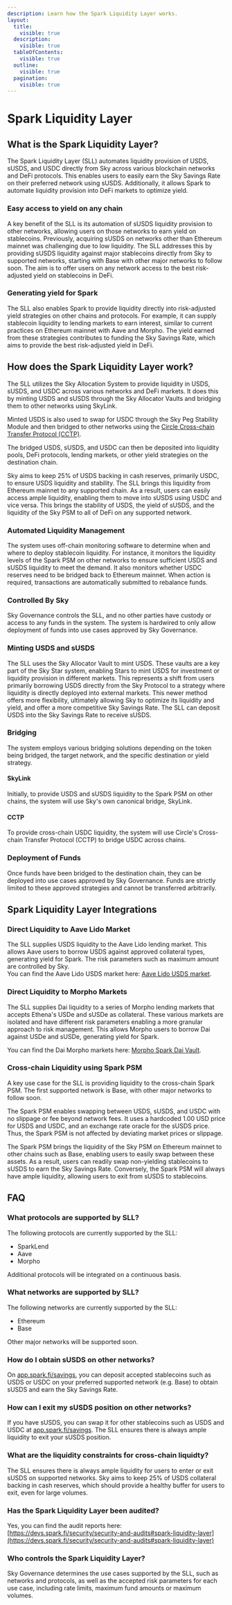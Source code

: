 ```yaml
---
description: Learn how the Spark Liquidity Layer works.
layout:
  title:
    visible: true
  description:
    visible: true
  tableOfContents:
    visible: true
  outline:
    visible: true
  pagination:
    visible: true
---
```


# Spark Liquidity Layer

## What is the Spark Liquidity Layer?

The Spark Liquidity Layer (SLL) automates liquidity provision of USDS, sUSDS, and USDC directly from Sky across various blockchain networks and DeFi protocols. This enables users to easily earn the Sky Savings Rate on their preferred network using sUSDS. Additionally, it allows Spark to automate liquidity provision into DeFi markets to optimize yield.

### **Easy access to yield on any chain**

A key benefit of the SLL is its automation of sUSDS liquidity provision to other networks, allowing users on those networks to earn yield on stablecoins. Previously, acquiring sUSDS on networks other than Ethereum mainnet was challenging due to low liquidity. The SLL addresses this by providing sUSDS liquidity against major stablecoins directly from Sky to supported networks, starting with Base with other major networks to follow soon. The aim is to offer users on any network access to the best risk-adjusted yield on stablecoins in DeFi.

### **Generating yield for Spark**

The SLL also enables Spark to provide liquidity directly into risk-adjusted yield strategies on other chains and protocols. For example, it can supply stablecoin liquidity to lending markets to earn interest, similar to current practices on Ethereum mainnet with Aave and Morpho. The yield earned from these strategies contributes to funding the Sky Savings Rate, which aims to provide the best risk-adjusted yield in DeFi.

## How does the Spark Liquidity Layer work?

The SLL utilizes the Sky Allocation System to provide liquidity in USDS, sUSDS, and USDC across various networks and DeFi markets. It does this by minting USDS and sUSDS through the Sky Allocator Vaults and bridging them to other networks using SkyLink.

Minted USDS is also used to swap for USDC through the Sky Peg Stability Module and then bridged to other networks using the [Circle Cross-chain Transfer Protocol (CCTP)](https://www.circle.com/cross-chain-transfer-protocol).

The bridged USDS, sUSDS, and USDC can then be deposited into liquidity pools, DeFi protocols, lending markets, or other yield strategies on the destination chain.

Sky aims to keep 25% of USDS backing in cash reserves, primarily USDC, to ensure USDS liquidity and stability. The SLL brings this liquidity from Ethereum mainnet to any supported chain. As a result, users can easily access ample liquidity, enabling them to move into sUSDS using USDC and vice versa. This brings the stability of USDS, the yield of sUSDS, and the liquidity of the Sky PSM to all of DeFi on any supported network.

### Automated Liquidity Management

The system uses off-chain monitoring software to determine when and where to deploy stablecoin liquidity. For instance, it monitors the liquidity levels of the Spark PSM on other networks to ensure sufficient USDS and sUSDS liquidity to meet the demand. It also monitors whether USDC reserves need to be bridged back to Ethereum mainnet. When action is required, transactions are automatically submitted to rebalance funds.

### Controlled By Sky

Sky Governance controls the SLL, and no other parties have custody or access to any funds in the system. The system is hardwired to only allow deployment of funds into use cases approved by Sky Governance.

### Minting USDS and sUSDS

The SLL uses the Sky Allocator Vault to mint USDS. These vaults are a key part of the Sky Star system, enabling Stars to mint USDS for investment or liquidity provision in different markets. This represents a shift from users primarily borrowing USDS directly from the Sky Protocol to a strategy where liquidity is directly deployed into external markets. This newer method offers more flexibility, ultimately allowing Sky to optimize its liquidity and yield, and offer a more competitive Sky Savings Rate. The SLL can deposit USDS into the Sky Savings Rate to receive sUSDS.

### Bridging

The system employs various bridging solutions depending on the token being bridged, the target network, and the specific destination or yield strategy.

#### SkyLink

Initially, to provide USDS and sUSDS liquidity to the Spark PSM on other chains, the system will use Sky's own canonical bridge, SkyLink.

#### CCTP

To provide cross-chain USDC liquidity, the system will use Circle's Cross-chain Transfer Protocol (CCTP) to bridge USDC across chains.

### Deployment of Funds

Once funds have been bridged to the destination chain, they can be deployed into use cases approved by Sky Governance. Funds are strictly limited to these approved strategies and cannot be transferred arbitrarily.

## Spark Liquidity Layer Integrations

### Direct Liquidity to Aave Lido Market

The SLL supplies USDS liquidity to the Aave Lido lending market. This allows Aave users to borrow USDS against approved collateral types, generating yield for Spark. The risk parameters such as maximum amount are controlled by Sky.\
You can find the Aave Lido USDS market here: [Aave Lido USDS market](https://app.aave.com/reserve-overview/?underlyingAsset=0xdc035d45d973e3ec169d2276ddab16f1e407384f\&marketName=proto\_lido\_v3).

### Direct Liquidity to Morpho Markets

The SLL supplies Dai liquidity to a series of Morpho lending markets that accepts Ethena's USDe and sUSDe as collateral. These various markets are isolated and have different risk parameters enabling a more granular approach to risk management. This allows Morpho users to borrow Dai against USDe and sUSDe, generating yield for Spark.

You can find the Dai Morpho markets here: [Morpho Spark Dai Vault](https://app.morpho.org/vault?vault=0x73e65DBD630f90604062f6E02fAb9138e713edD9\&network=mainnet).

### Cross-chain Liquidity using Spark PSM

A key use case for the SLL is providing liquidity to the cross-chain Spark PSM. The first supported network is Base, with other major networks to follow soon.

The Spark PSM enables swapping between USDS, sUSDS, and USDC with no slippage or fee beyond network fees. It uses a hardcoded 1.00 USD price for USDS and USDC, and an exchange rate oracle for the sUSDS price. Thus, the Spark PSM is not affected by deviating market prices or slippage.

The Spark PSM brings the liquidity of the Sky PSM on Ethereum mainnet to other chains such as Base, enabling users to easily swap between these assets. As a result, users can readily swap non-yielding stablecoins to sUSDS to earn the Sky Savings Rate. Conversely, the Spark PSM will always have ample liquidity, allowing users to exit from sUSDS to stablecoins.

## FAQ

### What protocols are supported by SLL?

The following protocols are currently supported by the SLL:

* SparkLend
* Aave
* Morpho

Additional protocols will be integrated on a continuous basis.

### **What networks are supported by SLL?**

The following networks are currently supported by the SLL:

* Ethereum
* Base

Other major networks will be supported soon.

### **How do I obtain sUSDS on other networks?**

On [app.spark.fi/savings](http://app.spark.fi/savings), you can deposit accepted stablecoins such as USDS or USDC on your preferred supported network (e.g. Base) to obtain sUSDS and earn the Sky Savings Rate.

### **How can I exit my sUSDS position on other networks?**

If you have sUSDS, you can swap it for other stablecoins such as USDS and USDC at [app.spark.fi/savings](http://app.spark.fi/savings). The SLL ensures there is always ample liquidity to exit your sUSDS position.

### **What are the liquidity constraints for cross-chain liquidty?**

The SLL ensures there is always ample liquidity for users to enter or exit sUSDS on supported networks. Sky aims to keep 25% of USDS collateral backing in cash reserves, which should provide a healthy buffer for users to exit, even for large volumes.

### **Has the Spark Liquidity Layer been audited?**

Yes, you can find the audit reports here: [https://devs.spark.fi/security/security-and-audits#spark-liquidity-layer](https://devs.spark.fi/security/security-and-audits#spark-liquidity-layer)

### **Who controls the Spark Liquidity Layer?**

Sky Governance determines the use cases supported by the SLL, such as networks and protocols, as well as the accepted risk parameters for each use case, including rate limits, maximum fund amounts or maximum volumes.
